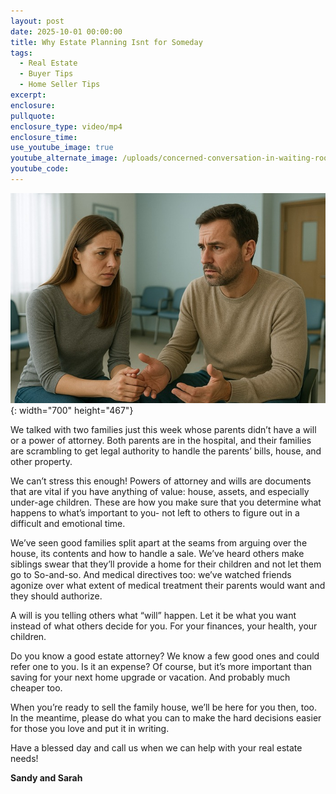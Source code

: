 ```yaml
---
layout: post
date: 2025-10-01 00:00:00
title: Why Estate Planning Isnt for Someday
tags:
  - Real Estate
  - Buyer Tips
  - Home Seller Tips
excerpt:
enclosure:
pullquote:
enclosure_type: video/mp4
enclosure_time:
use_youtube_image: true
youtube_alternate_image: /uploads/concerned-conversation-in-waiting-room-1-1.jpg
youtube_code:
---
```

![](/uploads/concerned-conversation-in-waiting-room-1-1-2.jpg){: width="700" height="467"}

We talked with two families just this week whose parents didn’t have a will or a power of attorney. Both parents are in the hospital, and their families are scrambling to get legal authority to handle the parents’ bills, house, and other property.

We can’t stress this enough! Powers of attorney and wills are documents that are vital if you have anything of value: house, assets, and especially under-age children. These are how you make sure that you determine what happens to what’s important to you- not left to others to figure out in a difficult and emotional time.

We’ve seen good families split apart at the seams from arguing over the house, its contents and how to handle a sale. We’ve heard others make siblings swear that they’ll provide a home for their children and not let them go to So-and-so. And medical directives too: we’ve watched friends agonize over what extent of medical treatment their parents would want and they should authorize.

A will is you telling others what “will” happen. Let it be what you want instead of what others decide for you. For your finances, your health, your children.

Do you know a good estate attorney? We know a few good ones and could refer one to you. Is it an expense? Of course, but it’s more important than saving for your next home upgrade or vacation. And probably much cheaper too.

When you’re ready to sell the family house, we’ll be here for you then, too. In the meantime, please do what you can to make the hard decisions easier for those you love and put it in writing.

Have a blessed day and call us when we can help with your real estate needs!

**Sandy and Sarah**